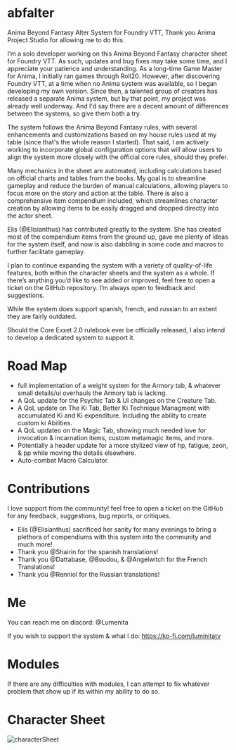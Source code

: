 # abfalter
Anima Beyond Fantasy Alter System for Foundry VTT, Thank you Anima Project Studio for allowing me to do this.

I’m a solo developer working on this Anima Beyond Fantasy character sheet for Foundry VTT. As such, updates and bug fixes may take some time, and I appreciate your patience and understanding.
As a long-time Game Master for Anima, I initially ran games through Roll20. However, after discovering Foundry VTT, at a time when no Anima system was available, so I began developing my own version. Since then, a talented group of creators has released a separate Anima system, but by that point, my project was already well underway. And I'd say there are a decent amount of differences between the systems, so give them both a try.

The system follows the Anima Beyond Fantasy rules, with several enhancements and customizations based on my house rules used at my table (since that's the whole reason I started). That said, I am actively working to incorporate global configuration options that will allow users to align the system more closely with the official core rules, should they prefer.

Many mechanics in the sheet are automated, including calculations based on official charts and tables from the books. My goal is to streamline gameplay and reduce the burden of manual calculations, allowing players to focus more on the story and action at the table. There is also a comprehensive item compendium included, which streamlines character creation by allowing items to be easily dragged and dropped directly into the actor sheet.

Elis (@Elisianthus) has contributed greatly to the system. She has created most of the compendium items from the ground up, gave me plenty of ideas for the system itself, and now is also dabbling in some code and macros to further facilitate gameplay.

I plan to continue expanding the system with a variety of quality-of-life features, both within the character sheets and the system as a whole. If there’s anything you’d like to see added or improved, feel free to open a ticket on the GitHub repository. I’m always open to feedback and suggestions.

While the system does support spanish, french, and russian to an extent they are fairly outdated.

Should the Core Exxet 2.0 rulebook ever be officially released, I also intend to develop a dedicated system to support it.

# Road Map
- full implementation of a weight system for the Armory tab, & whatever small details/ui overhauls the Armory tab is lacking.
- A QoL update for the Psychic Tab & UI changes on the Creature Tab.
- A QoL update on The Ki Tab, Better Ki Technique Managment with accumulated Ki and Ki expenditure. Including the ability to create custom ki Abilities.
- A QoL updateo on the Magic Tab, showing much needed love for invocation & incarnation items, custom metamagic items, and more.
- Potentially a header update for a more stylized view of hp, fatigue, zeon, & pp while moving the details elsewhere.
- Auto-combat Macro Calculator.


# Contributions
I love support from the community! feel free to open a ticket on the GitHub for any feedback, suggestions, bug reports, or critiques.
- Elis (@Elisianthus) sacrificed her sanity for many evenings to bring a plethora of compendiums with this system into the community and much more!
- Thank you @Shairin for the spanish translations!
- Thank you @Dattabase, @Boudou, & @Angelwitch for the French Translations!
- Thank you @Renniol for the Russian translations!

# Me
You can reach me on discord: @Lumenita 

If you wish to support the system & what I do: https://ko-fi.com/luminitatv

# Modules
If there are any difficulties with modules, I can attempt to fix whatever problem that show up if its within my ability to do so.

# Character Sheet
![characterSheet](https://github.com/Lumenita/abfalter/assets/61290963/3dff4b59-e2bc-4f00-8f46-dd4dbdf01f06)
